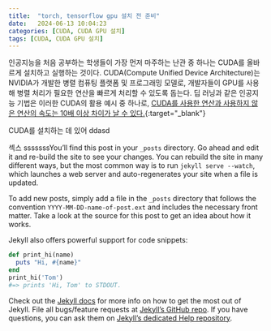 ```yaml
---
title:  "torch, tensorflow gpu 설치 전 준비"
date:   2024-06-13 10:04:23
categories: [CUDA, CUDA GPU 설치]
tags: [CUDA, CUDA GPU 설치]
---
```

인공지능을 처음 공부하는 학생들이 가장 먼저 마주하는 난관 중 하나는 CUDA를 올바르게 설치하고 실행하는 것이다. CUDA(Compute Unified Device Architecture)는 NVIDIA가 개발한 병렬 컴퓨팅 플랫폼 및 프로그래밍 모델로, 개발자들이 GPU를 사용해 병렬 처리가 필요한 연산을 빠르게 처리할 수 있도록 돕는다. 딥 러닝과 같은 인공지능 기법은 이러한 CUDA의 활용 예시 중 하나로, [CUDA를 사용한 연산과 사용하지 않은 연산의 속도는 10배 이상 차이가 날 수 있다.](https://jaeyeoon.tistory.com/47){:target="_blank"}

CUDA를 설치하는 데 있어 ddasd

섹스
sssssssYou’ll find this post in your `_posts` directory. Go ahead and edit it and re-build the site to see your changes. You can rebuild the site in many different ways, but the most common way is to run `jekyll serve --watch`, which launches a web server and auto-regenerates your site when a file is updated.

To add new posts, simply add a file in the `_posts` directory that follows the convention `YYYY-MM-DD-name-of-post.ext` and includes the necessary front matter. Take a look at the source for this post to get an idea about how it works.

Jekyll also offers powerful support for code snippets:

``` ruby
def print_hi(name)
  puts "Hi, #{name}"
end
print_hi('Tom')
#=> prints 'Hi, Tom' to STDOUT.
```

Check out the [Jekyll docs][jekyll] for more info on how to get the most out of Jekyll. File all bugs/feature requests at [Jekyll’s GitHub repo][jekyll-gh]. If you have questions, you can ask them on [Jekyll’s dedicated Help repository][jekyll-help].

[jekyll]:      http://jekyllrb.com
[jekyll-gh]:   https://github.com/jekyll/jekyll
[jekyll-help]: https://github.com/jekyll/jekyll-help
